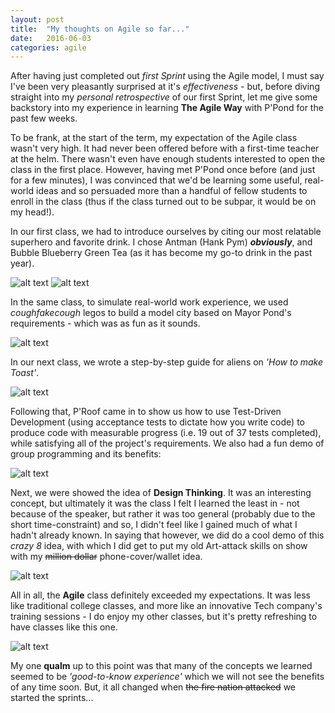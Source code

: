 ```yaml
---
layout: post
title:  "My thoughts on Agile so far..."
date:   2016-06-03
categories: agile
---
```


After having just completed out _first Sprint_ using the Agile model, I must say I've been very pleasantly surprised at it's _effectiveness_ - but, before diving straight into my _personal retrospective_ of our first Sprint, let me give some backstory into my experience in learning **The Agile Way** with P'Pond for the past few weeks.

To be frank, at the start of the term, my expectation of the Agile class wasn't very high. It had never been offered before with a first-time teacher at the helm. There wasn't even have enough students interested to open the class in the first place. However, having met P'Pond once before (and just for a few minutes), I was convinced that we'd be learning some useful, real-world ideas and so persuaded more than a handful of fellow students to enroll in the class (thus if the class turned out to be subpar, it would be on my head!).

In our first class, we had to introduce ourselves by citing our most relatable superhero and favorite drink. I chose Antman (Hank Pym) **_obviously_**, and Bubble Blueberry Green Tea (as it has become my go-to drink in the past year).

![alt text](antman) ![alt text](bubbletea)

In the same class, to simulate real-world work experience, we used _*cough*fake*cough*_ legos to build a model city based on Mayor Pond's requirements - which was as fun as it sounds.

![alt text](lego2)

In our next class, we wrote a step-by-step guide for aliens on _'How to make Toast'_.

![alt text](toast)

Following that, P'Roof came in to show us how to use Test-Driven Development (using acceptance tests to dictate how you write code) to produce code with measurable progress (i.e. 19 out of 37 tests completed), while satisfying all of the project's requirements. We also had a fun demo of group programming and its benefits:

![alt text](tdd)

Next, we were showed the idea of **Design Thinking**. It was an interesting concept, but ultimately it was the class I felt I learned the least in - not because of the speaker, but rather it was too general (probably due to the short time-constraint) and so, I didn't feel like I gained much of what I hadn't already known. In saying that however, we did do a cool demo of this _crazy 8_ idea, with which I did get to put my old Art-attack skills on show with my ~~million dollar~~ phone-cover/wallet idea.

![alt text](designthinking)

All in all, the **Agile** class definitely exceeded my expectations. It was less like traditional college classes, and more like an innovative Tech company's training sessions - I do enjoy my other classes, but it's pretty refreshing to have classes like this one.

![alt text](lego1)

My one **qualm** up to this point was that many of the concepts we learned seemed to be _'good-to-know experience'_  which we will not see the benefits of any time soon. But, it all changed when ~~the fire nation attacked~~ we started the sprints...
